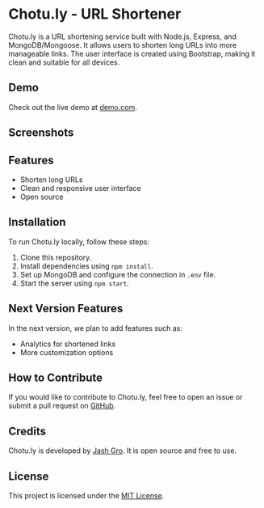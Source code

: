 # Chotu.ly - URL Shortener

Chotu.ly is a URL shortening service built with Node.js, Express, and MongoDB/Mongoose. It allows users to shorten long URLs into more manageable links. The user interface is created using Bootstrap, making it clean and suitable for all devices.

## Demo

Check out the live demo at [demo.com](https://demo.com).

## Screenshots

## Features

- Shorten long URLs
- Clean and responsive user interface
- Open source

## Installation

To run Chotu.ly locally, follow these steps:

1. Clone this repository.
2. Install dependencies using `npm install`.
3. Set up MongoDB and configure the connection in `.env` file.
4. Start the server using `npm start`.

## Next Version Features

In the next version, we plan to add features such as:

- Analytics for shortened links
- More customization options

## How to Contribute

If you would like to contribute to Chotu.ly, feel free to open an issue or submit a pull request on [GitHub](https://github.com/BlackHatDevX/CHOTU.LY-SHORTNER/).

## Credits

Chotu.ly is developed by [Jash Gro](https://bit.ly/jashgro). It is open source and free to use.

## License

This project is licensed under the [MIT License](LICENSE).
